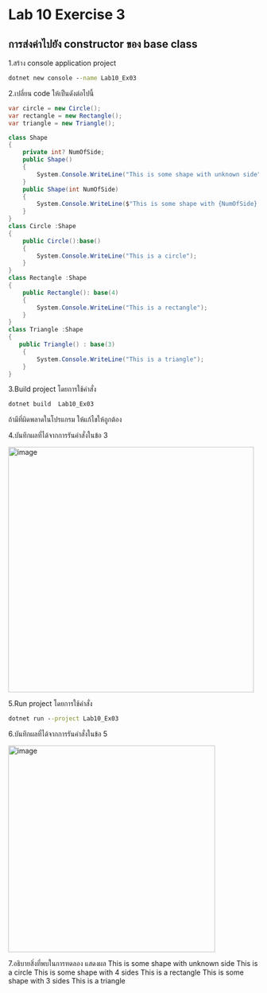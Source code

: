 # Lab 10 Exercise 3

## การส่งค่าไปยัง constructor ของ base class

1.สร้าง console application project

```cmd
dotnet new console --name Lab10_Ex03
```

2.เปลี่ยน code ให้เป็นดังต่อไปนี้

```cs
var circle = new Circle();
var rectangle = new Rectangle();
var triangle = new Triangle();

class Shape
{
    private int? NumOfSide;
    public Shape()
    {
        System.Console.WriteLine("This is some shape with unknown side");
    }
    public Shape(int NumOfSide)
    {
        System.Console.WriteLine($"This is some shape with {NumOfSide} sides" );
    }
}
class Circle :Shape
{
    public Circle():base()
    {
        System.Console.WriteLine("This is a circle");
    }
}
class Rectangle :Shape
{
    public Rectangle(): base(4)
    {
        System.Console.WriteLine("This is a rectangle");
    }
}
class Triangle :Shape
{
   public Triangle() : base(3)
    {
        System.Console.WriteLine("This is a triangle");
    }
}
```

3.Build project โดยการใช้คำสั่ง

```cmd
dotnet build  Lab10_Ex03
```

ถ้ามีที่ผิดพลาดในโปรแกรม ให้แก้ไขให้ถูกต้อง

4.บันทึกผลที่ได้จากการรันคำสั่งในข้อ 3

<img width="494" alt="image" src="https://github.com/chatladawongkanyon/03376836-OOP-2566-Lab-10/assets/144195963/4b322898-fa35-4fc6-b62f-7b333b271494">

5.Run project โดยการใช้คำสั่ง

```cmd
dotnet run --project Lab10_Ex03
```

6.บันทึกผลที่ได้จากการรันคำสั่งในข้อ 5

<img width="416" alt="image" src="https://github.com/chatladawongkanyon/03376836-OOP-2566-Lab-10/assets/144195963/58e3c82c-7c29-4ab7-8830-2a49f7fb52d7">

7.อธิบายสิ่งที่พบในการทดลอง
แสดงผล
This is some shape with unknown side
This is a circle
This is some shape with 4 sides
This is a rectangle
This is some shape with 3 sides
This is a triangle
